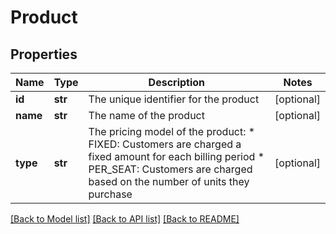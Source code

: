 # Product

## Properties
Name | Type | Description | Notes
------------ | ------------- | ------------- | -------------
**id** | **str** | The unique identifier for the product | [optional] 
**name** | **str** | The name of the product | [optional] 
**type** | **str** | The pricing model of the product: * FIXED: Customers are charged a fixed amount for each billing period * PER_SEAT: Customers are charged based on the number of units they purchase  | [optional] 

[[Back to Model list]](../README.md#documentation-for-models) [[Back to API list]](../README.md#documentation-for-api-endpoints) [[Back to README]](../README.md)


